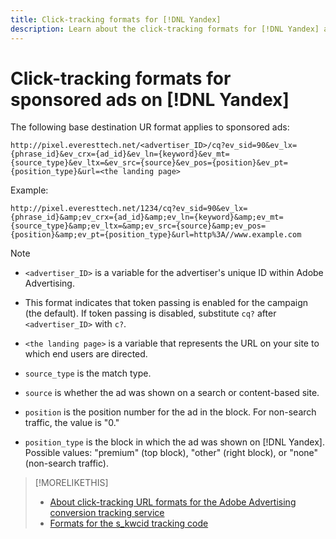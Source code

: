 ```yaml
---
title: Click-tracking formats for [!DNL Yandex]
description: Learn about the click-tracking formats for [!DNL Yandex] accounts. 
---
```

# Click-tracking formats for sponsored ads on [!DNL Yandex]

The following base destination UR format applies to sponsored ads:

`http://pixel.everesttech.net/<advertiser_ID>/cq?ev_sid=90&ev_lx={phrase_id}&ev_crx={ad_id}&ev_ln={keyword}&ev_mt={source_type}&ev_ltx=&ev_src={source}&ev_pos={position}&ev_pt={position_type}&url=<the landing page>`

Example:

`http://pixel.everesttech.net/1234/cq?ev_sid=90&ev_lx={phrase_id}&amp;ev_crx={ad_id}&amp;ev_ln={keyword}&amp;ev_mt={source_type}&amp;ev_ltx=&amp;ev_src={source}&amp;ev_pos={position}&amp;ev_pt={position_type}&url=http%3A//www.example.com`

>[!NOTE]
>
>* `<advertiser_ID>` is a variable for the advertiser's unique ID within Adobe Advertising.
>
>* This format indicates that token passing is enabled for the campaign (the default). If token passing is disabled, substitute `cq?` after `<advertiser_ID>` with `c?`.
>
>* `<the landing page>` is a variable that represents the URL on your site to which end users are directed.
>
>* `source_type`  is the match type.
>
>* `source` is whether the ad was shown on a search or content-based site.
>
>* `position` is the position number for the ad in the block. For non-search traffic, the value is "0."
>
>* `position_type` is the block in which the ad was shown on [!DNL Yandex]. Possible values: "premium" (top block), "other" (right block), or "none" (non-search traffic).

>[!MORELIKETHIS]
>
>* [About click-tracking URL formats for the Adobe Advertising conversion tracking service](formats-click-tracking-about.md)
>* [Formats for the s\_kwcid tracking code](skwcid-tracking-parameter.md)
